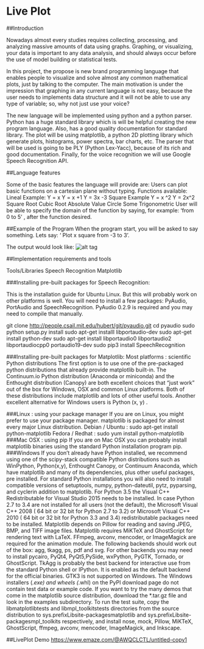 # Live Plot

##Introduction


Nowadays almost every studies requires collecting, processing, and analyzing massive amounts of data using graphs. Graphing, or visualizing, your data is important to any data analysis, and should always occur before the use of model building or statistical tests. 


In this project, the propose is new brand programming language that enables people to visualize and solve almost any common mathematical plots, just by talking to the computer.  The main motivation is under the impression that graphing in any current language is not easy, because the user needs to implements data structure and it will not be able to use any type of variable; so, why not just use your voice? 


The new language will be implemented using python and a python parser. Python has a huge standard library which is will be helpful creating the new program language. Also, has a good quality documentation for standard library. The plot will be using matplotlib, a python 2D plotting library which generate plots, histograms, power spectra, bar charts, etc. The parser that will be used is going to be PLY (Python Lex-Yacc), because of its rich and good documentation. Finally, for the voice recognition we will use Google Speech Recognition API.  
















##Language features 


Some of the basic features the language will provide are: 
Users can plot basic functions on a cartesian plane without typing.
Functions available:
Lineal 
Example:
Y = x 
Y = x +1
Y = 3x -3
Square
Example
Y = x ^2
Y = 2x^2
Square Root
Cubic Root
Absolute Value
Circle
Some Trigonometric
User will be able to specify the domain of the function by saying, for example:
‘from 0 to 5’ , after the function desired.














##Example of the Program
 When the program start, you will be asked to say something.
Lets say: ‘ Plot x square from -3 to 3’.


The output would look like: 
![alt tag](https://qph.ec.quoracdn.net/main-qimg-ca117e2a54324d3867aafa21c612c006?convert_to_webp=true)


##Implementation requirements and tools 


Tools/Libraries
Speech Recognition
Matplotlib








###Installing pre-built packages for Speech Recognition:


This is the installation guide for Ubuntu Linux. But this will probably work on other platforms is well. You will need to install a few packages: PyAudio, PortAudio and SpeechRecognition. PyAudio 0.2.9 is required and you may need to compile that manually.




git clone http://people.csail.mit.edu/hubert/git/pyaudio.git
cd pyaudio
sudo python setup.py install
sudo apt-get installl libportaudio-dev
sudo apt-get install python-dev
sudo apt-get install libportaudio0 libportaudio2 libportaudiocpp0 portaudio19-dev
sudo pip3 install SpeechRecognition


###Installing pre-built packages for Matplotlib:
Most platforms : scientific Python distributions
The first option is to use one of the pre-packaged python distributions that already provide matplotlib built-in. The Continuum.io Python distribution (Anaconda or miniconda) and the Enthought distribution (Canopy) are both excellent choices that “just work” out of the box for Windows, OSX and common Linux platforms. Both of these distributions include matplotlib and lots of other useful tools. Another excellent alternative for Windows users is Python (x, y) .


###Linux : using your package manager
If you are on Linux, you might prefer to use your package manager. matplotlib is packaged for almost every major Linux distribution.
Debian / Ubuntu : sudo apt-get install python-matplotlib
Fedora / Redhat : sudo yum install python-matplotlib
###Mac OSX : using pip
If you are on Mac OSX you can probably install matplotlib binaries using the standard Python installation program pip.
###Windows
If you don’t already have Python installed, we recommend using one of the scipy-stack compatible Python distributions such as WinPython, Python(x,y), Enthought Canopy, or Continuum Anaconda, which have matplotlib and many of its dependencies, plus other useful packages, pre installed.
For standard Python installations you will also need to install compatible versions of setuptools, numpy, python-dateutil, pytz, pyparsing, and cyclerin addition to matplotlib.
For Python 3.5 the Visual C++ Redistributable for Visual Studio 2015 needs to be installed. In case Python 2.7 to 3.4 are not installed for all users (not the default), the Microsoft Visual C++ 2008 ( 64 bit or 32 bit for Python 2.7 to 3.2) or Microsoft Visual C++ 2010 ( 64 bit or 32 bit for Python 3.3 and 3.4) redistributable packages need to be installed.
Matplotlib depends on Pillow for reading and saving JPEG, BMP, and TIFF image files. Matplotlib requires MiKTeX and GhostScript for rendering text with LaTeX. FFmpeg, avconv, mencoder, or ImageMagick are required for the animation module.
The following backends should work out of the box: agg, tkagg, ps, pdf and svg. For other backends you may need to install pycairo, PyQt4, PyQt5,PySide, wxPython, PyGTK, Tornado, or GhostScript.
TkAgg is probably the best backend for interactive use from the standard Python shell or IPython. It is enabled as the default backend for the official binaries. GTK3 is not supported on Windows.
The Windows installers (*.exe) and wheels (*.whl) on the PyPI download page do not contain test data or example code. If you want to try the many demos that come in the matplotlib source distribution, download the *.tar.gz file and look in the examples subdirectory. To run the test suite, copy the libmatplotlibtests and libmpl_toolkitstests directories from the source distribution to sys.prefixLibsite-packagesmatplotlib and sys.prefixLibsite-packagesmpl_toolkits respectively, and install nose, mock, Pillow, MiKTeX, GhostScript, ffmpeg, avconv, mencoder, ImageMagick, and Inkscape.

##LivePlot Demo
https://www.emaze.com/@AWQCLCTL/untitled-copy1
